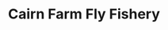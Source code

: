 ---
title: "Cairn Farm Fly Fishery"
address: "27, Cairn Rd, Carrickfergus, Co. Antrim BT38 9AP"
tel: "028 9336 8273"
county: "Antrim"
category: "Flying"
type: "Content"
lat: "54.764516"
lng: "-5.854152"
---
